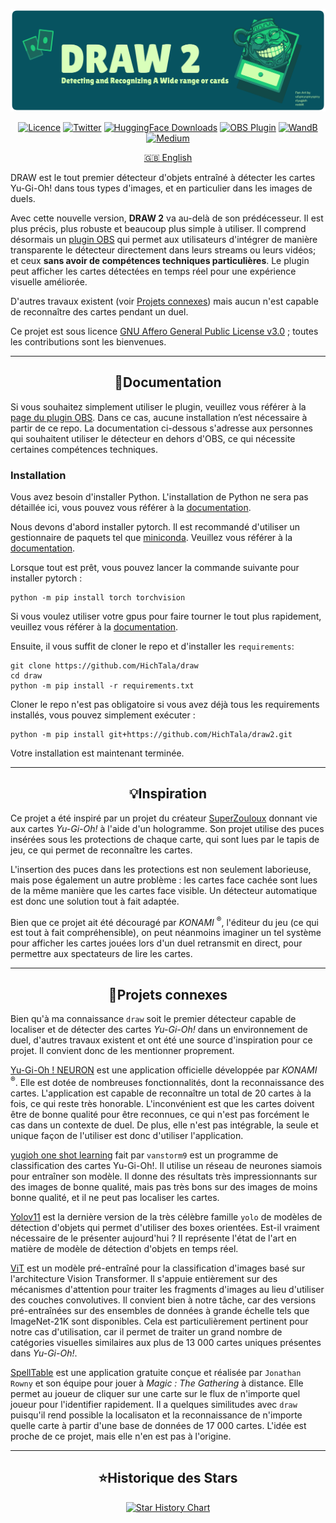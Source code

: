 <div align="center">
    <p>
        <img src="figures/banner-draw.png">
    </p>


<div>

[![Licence](https://img.shields.io/pypi/l/ultralytics)](LICENSE)
[![Twitter](https://badgen.net/badge/icon/twitter?icon=twitter&label)](https://twitter.com/tiazden)
[![HuggingFace Downloads](https://img.shields.io/badge/dynamic/json?url=https%3A%2F%2Fhuggingface.co%2Fapi%2Fmodels%2FHichTala%2Fdraw2&query=%24.downloads&logo=huggingface&label=downloads&color=%23FFD21E)](https://huggingface.co/HichTala/draw2)
[![OBS Plugin](https://img.shields.io/badge/-obs_plugin-302E31?logo=obsstudio&labelColor=555&color=%23302E31)](https://github.com/HichTala/draw2-obsplugin)
[![WandB](https://img.shields.io/badge/visualize_in-W%26B-yellow?logo=weightsandbiases&color=%23FFBE00)](https://wandb.ai/hich_/draw)
[![Medium](https://img.shields.io/badge/Medium-12100E?style=flat&logo=medium&logoColor=white)](https://medium.com/@hich.tala.phd/how-i-trained-a-model-to-detect-and-recognise-a-wide-range-of-yu-gi-oh-cards-6ea71da007fd)


[🇬🇧 English](README.md)

</div>

</div>

DRAW est le tout premier détecteur d'objets entraîné à détecter les cartes Yu-Gi-Oh! dans tous types d'images, 
et en particulier dans les images de duels.

Avec cette nouvelle version, **DRAW 2** va au-delà de son prédécesseur. Il est plus précis, plus robuste 
et beaucoup plus simple à utiliser.
Il comprend désormais un [plugin OBS](https://github.com/HichTala/draw2-obsplugin) qui permet aux utilisateurs 
d'intégrer de manière transparente le détecteur directement dans leurs streams ou leurs vidéos;
et ceux **sans avoir de compétences techniques particulières**.
Le plugin peut afficher les cartes détectées en temps réel pour une expérience visuelle améliorée.

D'autres travaux existent (voir [Projets connexes](#div-aligncenterprojets-connexesdiv)) mais aucun n'est capable de reconnaître des cartes pendant un duel.

Ce projet est sous licence [GNU Affero General Public License v3.0](LICENCE) ; toutes les contributions sont les bienvenues.

---
## <div align="center">📄Documentation</div>

Si vous souhaitez simplement utiliser le plugin, veuillez vous référer à la [page du plugin OBS](https://github.com/HichTala/draw2-obsplugin).
Dans ce cas, aucune installation n’est nécessaire à partir de ce repo.
La documentation ci-dessous s'adresse aux personnes qui souhaitent utiliser le détecteur en dehors d'OBS, ce qui nécessite certaines compétences techniques.

### Installation

Vous avez besoin d'installer Python. L'installation de Python ne sera pas détaillée ici, vous pouvez vous référer à la [documentation](https://www.python.org/).

Nous devons d'abord installer pytorch. Il est recommandé d'utiliser un gestionnaire de paquets tel que [miniconda](https://docs.conda.io/projects/miniconda/en/latest/). 
Veuillez vous référer à la [documentation](https://docs.conda.io/projects/miniconda/en/latest/).

Lorsque tout est prêt, vous pouvez lancer la commande suivante pour installer pytorch :
```shell
python -m pip install torch torchvision
```
Si vous voulez utiliser votre gpus pour faire tourner le tout plus rapidement, veuillez vous référer à la [documentation](https://pytorch.org/get-started/locally/).

Ensuite, il vous suffit de cloner le repo et d'installer les `requirements`:
```Shell
git clone https://github.com/HichTala/draw
cd draw
python -m pip install -r requirements.txt
```

Cloner le repo n'est pas obligatoire si vous avez déjà tous les requirements installés, vous pouvez simplement exécuter :
```Shell
python -m pip install git+https://github.com/HichTala/draw2.git
```

Votre installation est maintenant terminée.

---
## <div align="center">💡Inspiration</div>

Ce projet a été inspiré par un projet du créateur [SuperZouloux](https://www.youtube.com/watch?v=64-LfbggqKI) 
donnant vie aux cartes _Yu-Gi-Oh!_ à l'aide d'un hologramme. Son projet utilise des puces insérées sous les protections
de chaque carte, qui sont lues par le tapis de jeu, ce qui permet de reconnaître les cartes.

L'insertion des puces dans les protections est non seulement laborieuse, mais pose également un autre problème : 
les cartes face cachée sont lues de la même manière que les cartes face visible. 
Un détecteur automatique est donc une solution tout à fait adaptée.

Bien que ce projet ait été découragé par _KONAMI_ <sup>®</sup>, l'éditeur du jeu (ce qui est tout à fait compréhensible),
on peut néanmoins imaginer un tel système pour afficher les cartes jouées lors d'un duel retransmit en direct, 
pour permettre aux spectateurs de lire les cartes.

---
## <div align="center">🔗Projets connexes</div>

Bien qu'à ma connaissance `draw` soit le premier détecteur capable de localiser et de détecter des cartes _Yu-Gi-Oh!_ dans un environnement de duel, 
d'autres travaux existent et ont été une source d'inspiration pour ce projet. Il convient donc de les mentionner proprement.

[Yu-Gi-Oh ! NEURON](https://www.konami.com/games/eu/fr/products/yugioh_neuron/) est une application officielle développée par _KONAMI_ <sup>®</sup>. Elle est dotée de nombreuses fonctionnalités, dont la reconnaissance des cartes. L'application est capable de reconnaître un total de 20 cartes à la fois, ce qui reste très honorable. L'inconvénient est que les cartes doivent être de bonne qualité pour être reconnues, ce qui n'est pas forcément le cas dans un contexte de duel. De plus, elle n'est pas intégrable, la seule et unique façon de l'utiliser est donc d'utiliser l'application.

[yugioh one shot learning](https://github.com/vanstorm9/yugioh-one-shot-learning) fait par `vanstorm9` est un programme de classification des cartes Yu-Gi-Oh!. Il utilise un réseau de neurones siamois pour entraîner son modèle. Il donne des résultats très impressionnants sur des images de bonne qualité, mais pas très bons sur des images de moins bonne qualité,
et il ne peut pas localiser les cartes.

[Yolov11](https://github.com/ultralytics/ultralytics) est la dernière version de la très célèbre famille `yolo` de modèles de détection d'objets qui permet d'utiliser des boxes orientées. Est-il vraiment nécessaire de le présenter aujourd'hui ? Il représente l'état de l'art en matière de modèle de détection d'objets en temps réel.

[ViT](https://arxiv.org/pdf/2010.11929.pdf) est un modèle pré-entraîné pour la classification d'images basé sur l'architecture Vision Transformer. 
Il s'appuie entièrement sur des mécanismes d'attention pour traiter les fragments d'images au lieu d'utiliser des couches convolutives. 
Il convient bien à notre tâche, car des versions pré-entraînées sur des ensembles de données à grande échelle tels que ImageNet-21K sont disponibles. 
Cela est particulièrement pertinent pour notre cas d'utilisation, car il permet de traiter un grand nombre de catégories visuelles similaires aux plus de 13 000 cartes uniques présentes dans _Yu-Gi-Oh!_.


[SpellTable](https://spelltable.wizards.com/) est une application gratuite conçue et réalisée par `Jonathan Rowny` et son équipe pour jouer à _Magic : The Gathering_ à distance. 
Elle permet au joueur de cliquer sur une carte sur le flux de n'importe quel joueur pour l'identifier rapidement. 
Il a quelques similitudes avec `draw` puisqu'il rend possible la localisaton et la reconnaissance de n'importe quelle carte à partir d'une base de données de 17 000 cartes.
L'idée est proche de ce projet, mais elle n'en est pas à l'origine.

---
## <div align="center">⭐Historique des Stars</div>

<div align="center">
<a href="https://www.star-history.com/#hichtala/draw2&type=date&legend=top-left">
 <picture>
   <source media="(prefers-color-scheme: dark)" srcset="https://api.star-history.com/svg?repos=hichtala/draw2&type=date&theme=dark&legend=top-left" />
   <source media="(prefers-color-scheme: light)" srcset="https://api.star-history.com/svg?repos=hichtala/draw2&type=date&legend=top-left" />
   <img alt="Star History Chart" src="https://api.star-history.com/svg?repos=hichtala/draw2&type=date&legend=top-left" />
 </picture>
</a>
</div>